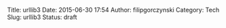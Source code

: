 Title: urllib3
Date: 2015-06-30 17:54
Author: filipgorczynski
Category: Tech
Slug: urllib3
Status: draft


